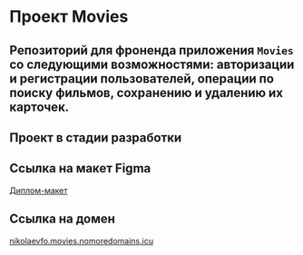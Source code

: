 # Проект Movies

## Репозиторий для фроненда приложения `Movies` со следующими возможностями: авторизации и регистрации пользователей, операции по поиску фильмов, сохранению и удалению их карточек.

## Проект в стадии разработки

## Ссылка на макет Figma

[Диплом-макет](https://www.figma.com/file/dqAFVglKzWn9GL6Q4DqHiU/Diploma-Copy?node-id=891%3A3857)

## Ссылка на домен

[nikolaevfo.movies.nomoredomains.icu](https://nikolaevfo.movies.nomoredomains.icu)
